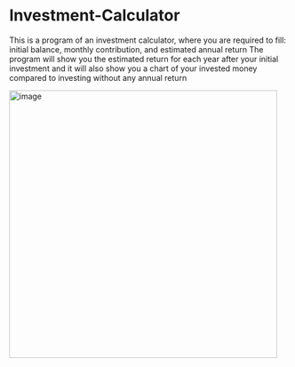 # Investment-Calculator
This is a program of an investment calculator, where you are required to fill: initial balance, monthly contribution, and estimated annual return
The program will show you the estimated return for each year after your initial investment and it will also show you a chart of your invested money compared to investing without any annual return 

<img width="482" alt="image" src="https://github.com/augustoputra/Investment-Calculator/assets/161858855/00315955-25eb-4b4c-aa20-c4ca4205f35d">
